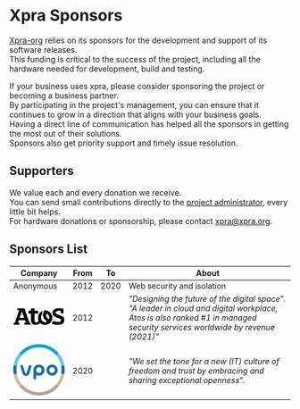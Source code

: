 # Xpra Sponsors


[Xpra-org](https://github.com/Xpra-org) relies on its sponsors for the development and support of its software releases.  
This funding is critical to the success of the project, including all the hardware needed for development, build and testing.  

If your business uses xpra, please consider sponsoring the project or becoming a business partner.  
By participating in the project's management, you can ensure that it continues to grow in a direction that aligns with your business goals.  
Having a direct line of communication has helped all the sponsors in getting the most out of their solutions.  
Sponsors also get priority support and timely issue resolution.  


## Supporters

We value each and every donation we receive.  
You can send small contributions directly to the [project administrator](https://github.com/sponsors/totaam), every little bit helps.  
For hardware donations or sponsorship, please contact [xpra@xpra.org](mailto:xpra@xpra.org).


## Sponsors List

|Company|From| To |About|
|-------|----|----|------|
|Anonymous|2012|2020|Web security and isolation|
|[![Atos HPC](./images/logos/atos-black.png)](https://atos.net/en/solutions/high-performance-computing-hpc)|2012| |_"Designing the future of the digital space"._<br />_"A leader in cloud and digital workplace, Atos is also ranked #1 in managed security services worldwide by revenue (2021)"_|
|[![VPO](./images/logos/vpo-small.png)](vpo.nl)|2020| |_"We set the tone for a new (IT) culture of freedom and trust by embracing and sharing exceptional openness"._|
